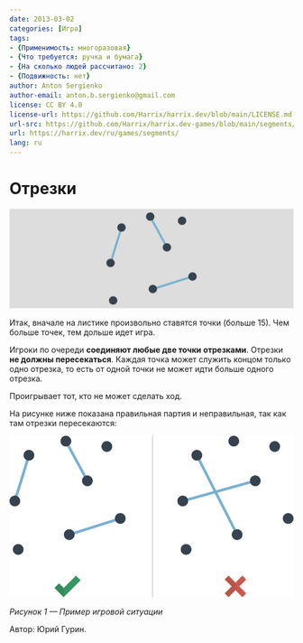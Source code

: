 ```yaml
---
date: 2013-03-02
categories: [Игра]
tags:
- {Применимость: многоразовая}
- {Что требуется: ручка и бумага}
- {На сколько людей рассчитано: 2}
- {Подвижность: нет}
author: Anton Sergienko
author-email: anton.b.sergienko@gmail.com
license: CC BY 4.0
license-url: https://github.com/Harrix/harrix.dev/blob/main/LICENSE.md
url-src: https://github.com/Harrix/harrix.dev-games/blob/main/segments/segments.md
url: https://harrix.dev/ru/games/segments/
lang: ru
---
```


# Отрезки

![Featured image](featured-image.svg)

Итак, вначале на листике произвольно ставятся точки (больше 15). Чем больше точек, тем дольше идет игра.

Игроки по очереди **соединяют любые две точки отрезками**. Отрезки **не должны пересекаться**. Каждая точка может служить концом только одно отрезка, то есть от одной точки не может идти больше одного отрезка.

Проигрывает тот, кто не может сделать ход.

На рисунке ниже показана правильная партия и неправильная, так как там отрезки пересекаются:

![Пример игровой ситуации](img/game.svg)

_Рисунок 1 — Пример игровой ситуации_

Автор: Юрий Гурин.
